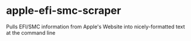apple-efi-smc-scraper
=====================

Pulls EFI/SMC information from Apple's Website into nicely-formatted text at the command line
